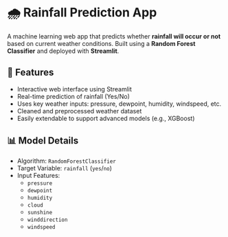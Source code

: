 # 🌧 Rainfall Prediction App

A machine learning web app that predicts whether **rainfall will occur or not** based on current weather conditions. Built using a **Random Forest Classifier** and deployed with **Streamlit**.


## 🚀 Features

- Interactive web interface using Streamlit
- Real-time prediction of rainfall (Yes/No)
- Uses key weather inputs: pressure, dewpoint, humidity, windspeed, etc.
- Cleaned and preprocessed weather dataset
- Easily extendable to support advanced models (e.g., XGBoost)


## 📊 Model Details

- Algorithm: `RandomForestClassifier`
- Target Variable: `rainfall` (`yes`/`no`)
- Input Features:
  - `pressure`
  - `dewpoint`
  - `humidity`
  - `cloud`
  - `sunshine`
  - `winddirection`
  - `windspeed`
